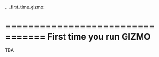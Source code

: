 .. _first_time_gizmo:

=================================
First time you run GIZMO
=================================

TBA

